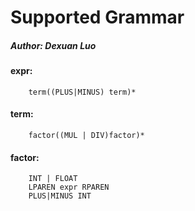 # Supported Grammar

##### Author: Dexuan Luo

#### expr: <br/>
        term((PLUS|MINUS) term)*

#### term: <br/>
        factor((MUL | DIV)factor)*

#### factor: <br/>
        INT | FLOAT
        LPAREN expr RPAREN
        PLUS|MINUS INT